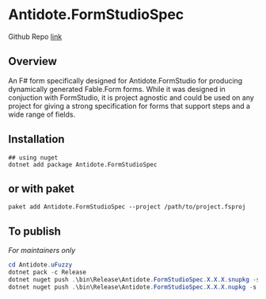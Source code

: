 # Antidote.FormStudioSpec
Github Repo [link](https://github.com/antidote-org/Antidote.FormStudioSpec)

## Overview

An F# form specifically designed for Antidote.FormStudio for producing dynamically generated Fable.Form forms. While it was designed in conjuction with FormStudio, it is project agnostic and could be used on any project for giving a strong specification for forms that support steps and a wide range of fields.


## Installation

```
## using nuget
dotnet add package Antidote.FormStudioSpec
```

## or with paket

```
paket add Antidote.FormStudioSpec --project /path/to/project.fsproj
```


## To publish

*For maintainers only*

```ps1
cd Antidote.uFuzzy
dotnet pack -c Release
dotnet nuget push .\bin\Release\Antidote.FormStudioSpec.X.X.X.snupkg -s nuget.org -k <nuget_key>
dotnet nuget push .\bin\Release\Antidote.FormStudioSpec.X.X.X.nupkg -s nuget.org -k <nuget_key>
```
